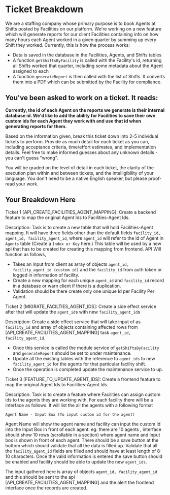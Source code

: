 # Ticket Breakdown
We are a staffing company whose primary purpose is to book Agents at Shifts posted by Facilities on our platform. We're working on a new feature which will generate reports for our client Facilities containing info on how many hours each Agent worked in a given quarter by summing up every Shift they worked. Currently, this is how the process works:

- Data is saved in the database in the Facilities, Agents, and Shifts tables
- A function `getShiftsByFacility` is called with the Facility's id, returning all Shifts worked that quarter, including some metadata about the Agent assigned to each
- A function `generateReport` is then called with the list of Shifts. It converts them into a PDF which can be submitted by the Facility for compliance.

## You've been asked to work on a ticket. It reads:

**Currently, the id of each Agent on the reports we generate is their internal database id. We'd like to add the ability for Facilities to save their own custom ids for each Agent they work with and use that id when generating reports for them.**


Based on the information given, break this ticket down into 2-5 individual tickets to perform. Provide as much detail for each ticket as you can, including acceptance criteria, time/effort estimates, and implementation details. Feel free to make informed guesses about any unknown details - you can't guess "wrong".


You will be graded on the level of detail in each ticket, the clarity of the execution plan within and between tickets, and the intelligibility of your language. You don't need to be a native English speaker, but please proof-read your work.

## Your Breakdown Here

Ticket 1 [API_CREATE_FACILITIES_AGENT_MAPPING]: Create a backend feature to map the original Agent Ids to Facilities-Agent Ids. 

Description: Task is to create a new table that will hold Facilities-Agent mapping.
It will have three fields other than the default fields `facility_id, agent_id, facility_agent_id`, where `agent_id` will refer to the id of Agent in  `Agents` table (Create a `Index or Key` here.) 
This table will be used by a new api that has to be created for creating this mapping from frontend. API Will function as follows,

- Takes an input from client as array of objects `agent_id, facility_agent_id (custom id)` and the `facility_id` from auth token or logged in information of facility.
- Create a new mapping for each unique `agent_id` and `facility_id` record in a database or warn client if there is a duplication.
- Validation should be there create only one unique Id per Facility Per Agent.


Ticket 2 [MIGRATE_FACILTIES_AGENT_IDS]: Create a side effect service after that will update the `agent_id`s with new `facility_agent_id`s

Description: Create a side effect service that will take input of as `facility_id` and array of objects containing affected rows from [API_CREATE_FACILITIES_AGENT_MAPPING] task `agent_id, facility_agent_id`.

- Once this service is called the module service of `getShiftsByFacility` and `generateReport` should be set to under maintenance. 
- Update all the existing tables with the reference to `agent_ids` to new `facility_agent_id` for the agents for that particular facility shift.
- Once the operation is completed update the maintenance service to up.


Ticket 3 [FEATURE_TO_UPDATE_AGENT_IDS]: Create a frontend feature to map the original Agent Ids to Facilities-Agent Ids.

Description: Task is to create a feature where Facilities can assign custom ids to the agents they are working with. For each facility there will be a interface as follows. It will list the all the agents with a following format

`Agent Name - Input Box (To input custom id for the agent)`

Agent Name will show the agent name and facility can input the custom Id into the Input Box in front of each agent. eg. there are 10 agents , interface should show 10 rows (scrollable in a section) where agent name and input box is shown in front of each agent. There should be a save button at the bottom which should validate that all the data is filled up. Validate that all the `facility_agent_id` fields are filled and should have at least length of 8-10 characters. Once the valid information is entered the save button should be enabled and facility should be able to update the new `agent_ids`.

The input gathered here is array of objects `agent_id, facility_agent_id` and this should be sent to the api [API_CREATE_FACILITIES_AGENT_MAPPING] and the alert the frontend interface once the records are created.